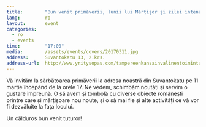 ```yaml
---
title:        "Bun venit primăverii, lunii lui Mărțișor și zilei intenaționale a femeilor!"
lang:         ro
layout:       event
categories:
  - ro
  - events
time:         "17:00"
media:        /assets/events/covers/20170311.jpg
address:      Suvantokatu 13, 2.krs.
address-url:  http://www.yritysopas.com/tampereenkansainvalinentoimintakeskus/
---
```


Vă invităm la sărbătoarea primăverii la adresa noastră din Suvantokatu pe 11 martie începând de la orele 17. Ne vedem, schimbăm noutăți și servim o gustare împreună. O să avem și tombolă cu diverse obiecte românești printre care și mărțișoare nou nouțe, și o să mai fie și alte activități ce vă vor fi dezvăluite la fața locului.

Un călduros bun venit tuturor!
